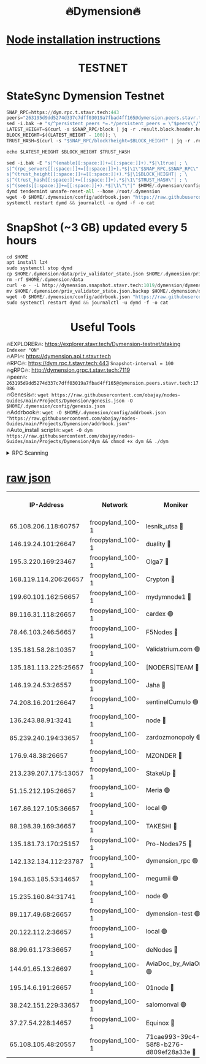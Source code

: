 <h1 align="center"> 🔥Dymension🔥</h1>

[Node installation instructions](https://github.com/obajay/nodes-Guides/tree/main/Projects/Dymension)
=

<h1 align="center"> TESTNET</h1>

# StateSync Dymension Testnet
```python
SNAP_RPC=https://dym.rpc.t.stavr.tech:443
peers="263195d9dd5274d337c7dff03019a7fbad4ff165@dymension.peers.stavr.tech:17086"
sed -i.bak -e "s/^persistent_peers *=.*/persistent_peers = \"$peers\"/" $HOME/.dymension/config/config.toml
LATEST_HEIGHT=$(curl -s $SNAP_RPC/block | jq -r .result.block.header.height); \
BLOCK_HEIGHT=$((LATEST_HEIGHT - 100)); \
TRUST_HASH=$(curl -s "$SNAP_RPC/block?height=$BLOCK_HEIGHT" | jq -r .result.block_id.hash)

echo $LATEST_HEIGHT $BLOCK_HEIGHT $TRUST_HASH

sed -i.bak -E "s|^(enable[[:space:]]+=[[:space:]]+).*$|\1true| ; \
s|^(rpc_servers[[:space:]]+=[[:space:]]+).*$|\1\"$SNAP_RPC,$SNAP_RPC\"| ; \
s|^(trust_height[[:space:]]+=[[:space:]]+).*$|\1$BLOCK_HEIGHT| ; \
s|^(trust_hash[[:space:]]+=[[:space:]]+).*$|\1\"$TRUST_HASH\"| ; \
s|^(seeds[[:space:]]+=[[:space:]]+).*$|\1\"\"|" $HOME/.dymension/config/config.toml
dymd tendermint unsafe-reset-all --home /root/.dymension
wget -O $HOME/.dymension/config/addrbook.json "https://raw.githubusercontent.com/obajay/nodes-Guides/main/Projects/Dymension/addrbook.json"
systemctl restart dymd && journalctl -u dymd -f -o cat

```
# SnapShot (~3 GB) updated every 5 hours
```python
cd $HOME
apt install lz4
sudo systemctl stop dymd
cp $HOME/.dymension/data/priv_validator_state.json $HOME/.dymension/priv_validator_state.json.backup
rm -rf $HOME/.dymension/data
curl -o - -L http://dymension.snapshot.stavr.tech:1019/dymension/dymension-snap.tar.lz4 | lz4 -c -d - | tar -x -C $HOME/.dymension --strip-components 2
mv $HOME/.dymension/priv_validator_state.json.backup $HOME/.dymension/data/priv_validator_state.json
wget -O $HOME/.dymension/config/addrbook.json "https://raw.githubusercontent.com/obajay/nodes-Guides/main/Projects/Dymension/addrbook.json"
sudo systemctl restart dymd && journalctl -u dymd -f -o cat
```

 <h1 align="center"> Useful Tools</h1>

🔥EXPLORER🔥:     https://explorer.stavr.tech/Dymension-testnet/staking        `Indexer "ON"` \
🔥API🔥:          https://dymension.api.t.stavr.tech \
🔥RPC🔥:          https://dym.rpc.t.stavr.tech:443                  `Snapshot-interval = 100` \
🔥gRPC🔥:         http://dymension.grpc.t.stavr.tech:7119 \
🔥peer🔥:         `263195d9dd5274d337c7dff03019a7fbad4ff165@dymension.peers.stavr.tech:17086` \
🔥Genesis🔥:     ```wget https://raw.githubusercontent.com/obajay/nodes-Guides/main/Projects/Dymension/genesis.json -O $HOME/.dymension/config/genesis.json``` \
🔥Addrbook🔥:    ```wget -O $HOME/.dymension/config/addrbook.json "https://raw.githubusercontent.com/obajay/nodes-Guides/main/Projects/Dymension/addrbook.json"``` \
🔥Auto_install script🔥: ```wget -O dym https://raw.githubusercontent.com/obajay/nodes-Guides/main/Projects/Dymension/dym && chmod +x dym && ./dym```

<details>
<summary>RPC Scanning</summary>

<h2 align="center"> We scan nodes in real time every 4 hours. And we provide the final result of RPC endpoints.
We cannot influence the operation of these nodes in any way. </h2>


```python
If Voting Power is higher than 0 --> then the Node is a validator of the network and may be subject to attack and be a potential threat to the chain.
```
```python
We marked such validators with a red symbol
```

</details>

[raw json](https://rpc-check.dymt.stavr.tech/dymt/rpc-dymt-result.json)
=


<table><tr><th>IP-Address</th><th>Network</th><th>Moniker</th><th>Latest Block Height</th><th>Earliest Block Height</th><th>Catching Up</th><th>Tx Index</th><th>Voting Power</th><th>Scan Time</th></tr><tr><td>65.108.206.118:60757</td><td>froopyland_100-1</td><td>lesnik_utsa 🔴</td><td>1649403</td><td>1</td><td>False</td><td>on</td><td>1</td><td>2023-12-11T08:38:03.285149601UTC</td></tr><tr><td>146.19.24.101:26647</td><td>froopyland_100-1</td><td>duality 🔴</td><td>1649406</td><td>1</td><td>False</td><td>on</td><td>1</td><td>2023-12-11T08:38:19.737422546UTC</td></tr><tr><td>195.3.220.169:23467</td><td>froopyland_100-1</td><td>Olga7 🔴</td><td>1649408</td><td>1</td><td>False</td><td>on</td><td>1</td><td>2023-12-11T08:38:36.469126248UTC</td></tr><tr><td>168.119.114.206:26657</td><td>froopyland_100-1</td><td>Crypton 🔴</td><td>1649410</td><td>1</td><td>False</td><td>off</td><td>1</td><td>2023-12-11T08:38:42.487842419UTC</td></tr><tr><td>199.60.101.162:56657</td><td>froopyland_100-1</td><td>mydymnode1 🔴</td><td>1649403</td><td>106001</td><td>False</td><td>off</td><td>2</td><td>2023-12-11T08:38:04.046082743UTC</td></tr><tr><td>89.116.31.118:26657</td><td>froopyland_100-1</td><td>cardex 🟢</td><td>1649404</td><td>293001</td><td>False</td><td>on</td><td>0</td><td>2023-12-11T08:38:12.624662614UTC</td></tr><tr><td>78.46.103.246:56657</td><td>froopyland_100-1</td><td>F5Nodes 🔴</td><td>1649402</td><td>407001</td><td>False</td><td>off</td><td>1</td><td>2023-12-11T08:37:57.614076167UTC</td></tr><tr><td>135.181.58.28:10357</td><td>froopyland_100-1</td><td>Validatrium.com 🟢</td><td>1649407</td><td>591001</td><td>False</td><td>on</td><td>0</td><td>2023-12-11T08:38:26.594660176UTC</td></tr><tr><td>135.181.113.225:25657</td><td>froopyland_100-1</td><td>[NODERS]TEAM 🔴</td><td>1649407</td><td>737456</td><td>False</td><td>on</td><td>1</td><td>2023-12-11T08:38:26.995893561UTC</td></tr><tr><td>146.19.24.53:26557</td><td>froopyland_100-1</td><td>Jaha 🔴</td><td>1649407</td><td>737456</td><td>False</td><td>off</td><td>1</td><td>2023-12-11T08:38:29.451096176UTC</td></tr><tr><td>74.208.16.201:26647</td><td>froopyland_100-1</td><td>sentinelCumulo 🟢</td><td>1649400</td><td>820001</td><td>False</td><td>on</td><td>0</td><td>2023-12-11T08:37:46.748041700UTC</td></tr><tr><td>136.243.88.91:3241</td><td>froopyland_100-1</td><td>node 🔴</td><td>1649407</td><td>922548</td><td>False</td><td>on</td><td>1</td><td>2023-12-11T08:38:29.703059141UTC</td></tr><tr><td>85.239.240.194:33657</td><td>froopyland_100-1</td><td>zardozmonopoly 🟢</td><td>1649411</td><td>935165</td><td>False</td><td>off</td><td>0</td><td>2023-12-11T08:38:50.095439619UTC</td></tr><tr><td>176.9.48.38:26657</td><td>froopyland_100-1</td><td>MZONDER 🔴</td><td>1649408</td><td>1006001</td><td>False</td><td>on</td><td>1</td><td>2023-12-11T08:38:36.137741080UTC</td></tr><tr><td>213.239.207.175:13057</td><td>froopyland_100-1</td><td>StakeUp 🔴</td><td>1649410</td><td>1150548</td><td>False</td><td>off</td><td>1</td><td>2023-12-11T08:38:47.267942246UTC</td></tr><tr><td>51.15.212.195:26657</td><td>froopyland_100-1</td><td>Meria 🟢</td><td>1649399</td><td>1238063</td><td>False</td><td>on</td><td>0</td><td>2023-12-11T08:37:43.928918264UTC</td></tr><tr><td>167.86.127.105:36657</td><td>froopyland_100-1</td><td>local 🟢</td><td>1649409</td><td>1318001</td><td>False</td><td>off</td><td>0</td><td>2023-12-11T08:38:39.601408865UTC</td></tr><tr><td>88.198.39.169:36657</td><td>froopyland_100-1</td><td>TAKESHI 🔴</td><td>1649400</td><td>1330001</td><td>False</td><td>on</td><td>1</td><td>2023-12-11T08:37:46.997355621UTC</td></tr><tr><td>135.181.73.170:25157</td><td>froopyland_100-1</td><td>Pro-Nodes75 🔴</td><td>1649402</td><td>1349402</td><td>False</td><td>on</td><td>1</td><td>2023-12-11T08:37:58.776564340UTC</td></tr><tr><td>142.132.134.112:23787</td><td>froopyland_100-1</td><td>dymension_rpc 🟢</td><td>1649405</td><td>1349405</td><td>False</td><td>on</td><td>0</td><td>2023-12-11T08:38:16.964231799UTC</td></tr><tr><td>194.163.185.53:14657</td><td>froopyland_100-1</td><td>megumii 🟢</td><td>1649402</td><td>1390788</td><td>False</td><td>on</td><td>0</td><td>2023-12-11T08:37:58.450348708UTC</td></tr><tr><td>15.235.160.84:31741</td><td>froopyland_100-1</td><td>node 🟢</td><td>1649400</td><td>1435053</td><td>False</td><td>on</td><td>0</td><td>2023-12-11T08:37:48.021241494UTC</td></tr><tr><td>89.117.49.68:26657</td><td>froopyland_100-1</td><td>dymension-test 🟢</td><td>1649410</td><td>1473622</td><td>False</td><td>on</td><td>0</td><td>2023-12-11T08:38:42.919404854UTC</td></tr><tr><td>20.122.112.2:36657</td><td>froopyland_100-1</td><td>local 🟢</td><td>1636516</td><td>1479282</td><td>False</td><td>on</td><td>0</td><td>2023-12-11T08:37:52.841604181UTC</td></tr><tr><td>88.99.61.173:36657</td><td>froopyland_100-1</td><td>deNodes 🔴</td><td>1649407</td><td>1501386</td><td>False</td><td>off</td><td>1</td><td>2023-12-11T08:38:26.196936100UTC</td></tr><tr><td>144.91.65.13:26697</td><td>froopyland_100-1</td><td>AviaDoc_by_AviaOne 🟢</td><td>1649400</td><td>1561776</td><td>False</td><td>on</td><td>0</td><td>2023-12-11T08:37:58.082712500UTC</td></tr><tr><td>195.14.6.191:26657</td><td>froopyland_100-1</td><td>01node 🔴</td><td>1649409</td><td>1561776</td><td>False</td><td>on</td><td>1</td><td>2023-12-11T08:38:42.215546847UTC</td></tr><tr><td>38.242.151.229:33657</td><td>froopyland_100-1</td><td>salomonval 🟢</td><td>1649409</td><td>1569001</td><td>False</td><td>off</td><td>0</td><td>2023-12-11T08:38:36.829326914UTC</td></tr><tr><td>37.27.54.228:14657</td><td>froopyland_100-1</td><td>Equinox 🔴</td><td>1649409</td><td>1589489</td><td>False</td><td>on</td><td>1</td><td>2023-12-11T08:38:39.289504037UTC</td></tr><tr><td>65.108.105.48:20557</td><td>froopyland_100-1</td><td>71cae993-39c4-58f8-b276-d809ef28a33e 🔴</td><td>1649405</td><td>1640001</td><td>False</td><td>on</td><td>1</td><td>2023-12-11T08:38:17.296940743UTC</td></tr></table>
